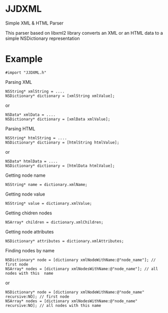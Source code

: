 JJDXML
======

Simple XML &amp; HTML Parser

This parser based on libxml2 library converts an XML or an HTML data to
a simple NSDictionary representation

Example
=======

```objc
#import "JJDXML.h"
```
Parsing XML
```objc
NSString* xmlString = ....
NSDictionary* dictionary = [xmlString xmlValue];
```
or
```objc
NSData* xmlData = ....
NSDictionary* dictionary = [xmlData xmlValue];
```
Parsing HTML
```objc
NSString* htmlString = ....
NSDictionary* dictionary = [htmlString htmlValue];
```
or
```objc
NSData* htmlData = ....
NSDictionary* dictionary = [htmlData htmlValue];
```
Getting node name
```objc
NSString* name = dictionary.xmlName;
```
Getting node value
```objc
NSString* value = dictionary.xmlValue;
```
Getting chidren nodes
```objc
NSArray* children = dictionary.xmlChildren;
```
Getting node attributes
```objc
NSDictionary* attributes = dictionary.xmlAttributes;
```
Finding nodes by name
```objc
NSDictionary* node = [dictionary xmlNodeWithName:@"node_name"]; // first node
NSArray* nodes = [dictionary xmlNodesWithName:@"node_name"]; // all nodes with this  name
```
or
```objc
NSDictionary* node = [dictionary xmlNodeWithName:@"node_name" recursive:NO]; // first node
NSArray* nodes = [dictionary xmlNodesWithName:@"node_name" recursive:NO]; // all nodes with this name
```
